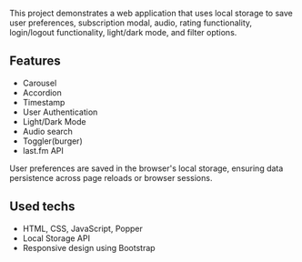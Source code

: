 This project demonstrates a web application that uses local storage to save user preferences, subscription modal, audio, rating functionality, login/logout functionality, light/dark mode, and filter options.

## Features
- Carousel
- Accordion
- Timestamp
- User Authentication
- Light/Dark Mode
- Audio search
- Toggler(burger)
- last.fm API

User preferences are saved in the browser's local storage, ensuring data persistence across page reloads or browser sessions.

## Used techs
- HTML, CSS, JavaScript, Popper
- Local Storage API
- Responsive design using Bootstrap
